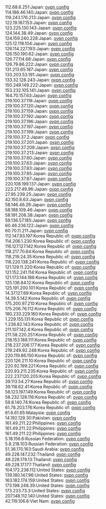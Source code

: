 112.68.6.251:Japan: [ovpn config](vpn/112_68_6_251.ovpn)  
114.186.46.140:Japan: [ovpn config](vpn/114_186_46_140.ovpn)  
119.243.176.213:Japan: [ovpn config](vpn/119_243_176_213.ovpn)  
122.19.167.153:Japan: [ovpn config](vpn/122_19_167_153.ovpn)  
123.225.130.143:Japan: [ovpn config](vpn/123_225_130_143.ovpn)  
124.144.38.49:Japan: [ovpn config](vpn/124_144_38_49.ovpn)  
124.159.240.228:Japan: [ovpn config](vpn/124_159_240_228.ovpn)  
125.12.118.104:Japan: [ovpn config](vpn/125_12_118_104.ovpn)  
126.114.227.193:Japan: [ovpn config](vpn/126_114_227_193.ovpn)  
126.150.190.62:Japan: [ovpn config](vpn/126_150_190_62.ovpn)  
126.77.114.68:Japan: [ovpn config](vpn/126_77_114_68.ovpn)  
126.79.86.222:Japan: [ovpn config](vpn/126_79_86_222.ovpn)  
131.213.65.187:Japan: [ovpn config](vpn/131_213_65_187.ovpn)  
133.203.53.191:Japan: [ovpn config](vpn/133_203_53_191.ovpn)  
133.32.128.243:Japan: [ovpn config](vpn/133_32_128_243.ovpn)  
150.249.149.222:Japan: [ovpn config](vpn/150_249_149_222.ovpn)  
153.232.105.141:Japan: [ovpn config](vpn/153_232_105_141.ovpn)  
164.70.157.63:Japan: [ovpn config](vpn/164_70_157_63.ovpn)  
219.100.37.119:Japan: [ovpn config](vpn/219_100_37_119.ovpn)  
219.100.37.120:Japan: [ovpn config](vpn/219_100_37_120.ovpn)  
219.100.37.159:Japan: [ovpn config](vpn/219_100_37_159.ovpn)  
219.100.37.192:Japan: [ovpn config](vpn/219_100_37_192.ovpn)  
219.100.37.196:Japan: [ovpn config](vpn/219_100_37_196.ovpn)  
219.100.37.197:Japan: [ovpn config](vpn/219_100_37_197.ovpn)  
219.100.37.199:Japan: [ovpn config](vpn/219_100_37_199.ovpn)  
219.100.37.2:Japan: [ovpn config](vpn/219_100_37_2.ovpn)  
219.100.37.201:Japan: [ovpn config](vpn/219_100_37_201.ovpn)  
219.100.37.209:Japan: [ovpn config](vpn/219_100_37_209.ovpn)  
219.100.37.213:Japan: [ovpn config](vpn/219_100_37_213.ovpn)  
219.100.37.60:Japan: [ovpn config](vpn/219_100_37_60.ovpn)  
219.100.37.63:Japan: [ovpn config](vpn/219_100_37_63.ovpn)  
219.100.37.83:Japan: [ovpn config](vpn/219_100_37_83.ovpn)  
219.100.37.85:Japan: [ovpn config](vpn/219_100_37_85.ovpn)  
219.100.37.87:Japan: [ovpn config](vpn/219_100_37_87.ovpn)  
220.108.199.137:Japan: [ovpn config](vpn/220_108_199_137.ovpn)  
223.217.49.96:Japan: [ovpn config](vpn/223_217_49_96.ovpn)  
27.95.239.25:Japan: [ovpn config](vpn/27_95_239_25.ovpn)  
42.150.8.63:Japan: [ovpn config](vpn/42_150_8_63.ovpn)  
58.146.46.26:Japan: [ovpn config](vpn/58_146_46_26.ovpn)  
58.188.109.46:Japan: [ovpn config](vpn/58_188_109_46.ovpn)  
58.191.206.38:Japan: [ovpn config](vpn/58_191_206_38.ovpn)  
59.136.57.185:Japan: [ovpn config](vpn/59_136_57_185.ovpn)  
60.46.236.122:Japan: [ovpn config](vpn/60_46_236_122.ovpn)  
60.70.11.211:Japan: [ovpn config](vpn/60_70_11_211.ovpn)  
112.147.93.197:Korea Republic of: [ovpn config](vpn/112_147_93_197.ovpn)  
114.206.1.230:Korea Republic of: [ovpn config](vpn/114_206_1_230.ovpn)  
116.127.127.142:Korea Republic of: [ovpn config](vpn/116_127_127_142.ovpn)  
118.217.70.64:Korea Republic of: [ovpn config](vpn/118_217_70_64.ovpn)  
118.219.24.35:Korea Republic of: [ovpn config](vpn/118_219_24_35.ovpn)  
118.220.138.241:Korea Republic of: [ovpn config](vpn/118_220_138_241.ovpn)  
121.129.11.220:Korea Republic of: [ovpn config](vpn/121_129_11_220.ovpn)  
121.152.241.114:Korea Republic of: [ovpn config](vpn/121_152_241_114.ovpn)  
121.173.144.186:Korea Republic of: [ovpn config](vpn/121_173_144_186.ovpn)  
125.136.84.12:Korea Republic of: [ovpn config](vpn/125_136_84_12.ovpn)  
125.191.200.101:Korea Republic of: [ovpn config](vpn/125_191_200_101.ovpn)  
14.37.127.69:Korea Republic of: [ovpn config](vpn/14_37_127_69.ovpn)  
14.39.5.142:Korea Republic of: [ovpn config](vpn/14_39_5_142.ovpn)  
175.200.97.210:Korea Republic of: [ovpn config](vpn/175_200_97_210.ovpn)  
175.206.76.112:Korea Republic of: [ovpn config](vpn/175_206_76_112.ovpn)  
180.233.229.160:Korea Republic of: [ovpn config](vpn/180_233_229_160.ovpn)  
1.229.155.131:Korea Republic of: [ovpn config](vpn/1_229_155_131.ovpn)  
1.236.82.143:Korea Republic of: [ovpn config](vpn/1_236_82_143.ovpn)  
211.107.142.4:Korea Republic of: [ovpn config](vpn/211_107_142_4.ovpn)  
211.58.220.251:Korea Republic of: [ovpn config](vpn/211_58_220_251.ovpn)  
218.153.188.111:Korea Republic of: [ovpn config](vpn/218_153_188_111.ovpn)  
218.237.206.177:Korea Republic of: [ovpn config](vpn/218_237_206_177.ovpn)  
219.249.92.248:Korea Republic of: [ovpn config](vpn/219_249_92_248.ovpn)  
220.119.86.150:Korea Republic of: [ovpn config](vpn/220_119_86_150.ovpn)  
220.126.211.10:Korea Republic of: [ovpn config](vpn/220_126_211_10.ovpn)  
220.92.199.221:Korea Republic of: [ovpn config](vpn/220_92_199_221.ovpn)  
220.93.211.235:Korea Republic of: [ovpn config](vpn/220_93_211_235.ovpn)  
222.237.120.205:Korea Republic of: [ovpn config](vpn/222_237_120_205.ovpn)  
39.113.54.27:Korea Republic of: [ovpn config](vpn/39_113_54_27.ovpn)  
39.118.62.41:Korea Republic of: [ovpn config](vpn/39_118_62_41.ovpn)  
58.123.197.149:Korea Republic of: [ovpn config](vpn/58_123_197_149.ovpn)  
58.232.128.116:Korea Republic of: [ovpn config](vpn/58_232_128_116.ovpn)  
59.8.140.74:Korea Republic of: [ovpn config](vpn/59_8_140_74.ovpn)  
61.78.203.176:Korea Republic of: [ovpn config](vpn/61_78_203_176.ovpn)  
61.6.61.65:Malaysia: [ovpn config](vpn/61_6_61_65.ovpn)  
14.192.129.30:Pakistan: [ovpn config](vpn/14_192_129_30.ovpn)  
161.49.211.22:Philippines: [ovpn config](vpn/161_49_211_22.ovpn)  
161.49.211.22:Philippines: [ovpn config](vpn/161_49_211_22.ovpn)  
161.49.211.22:Philippines: [ovpn config](vpn/161_49_211_22.ovpn)  
5.18.156.6:Russian Federation: [ovpn config](vpn/5_18_156_6.ovpn)  
5.8.218.103:Russian Federation: [ovpn config](vpn/5_8_218_103.ovpn)  
51.36.170.163:Saudi Arabia: [ovpn config](vpn/51_36_170_163.ovpn)  
49.228.147.232:Thailand: [ovpn config](vpn/49_228_147_232.ovpn)  
49.228.179.13:Thailand: [ovpn config](vpn/49_228_179_13.ovpn)  
49.228.17.177:Thailand: [ovpn config](vpn/49_228_17_177.ovpn)  
104.172.238.112:United States: [ovpn config](vpn/104_172_238_112.ovpn)  
139.180.147.96:United States: [ovpn config](vpn/139_180_147_96.ovpn)  
163.182.174.159:United States: [ovpn config](vpn/163_182_174_159.ovpn)  
173.198.248.39:United States: [ovpn config](vpn/173_198_248_39.ovpn)  
173.233.73.3:United States: [ovpn config](vpn/173_233_73_3.ovpn)  
207.148.112.140:United States: [ovpn config](vpn/207_148_112_140.ovpn)  
42.119.106.6:Viet Nam: [ovpn config](vpn/42_119_106_6.ovpn)  
